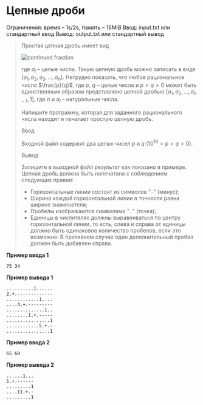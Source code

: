 # Цепные дроби

Ограничения: время – 1s/2s, память – 16MiB Ввод: input.txt или стандартный ввод Вывод: output.txt или стандартный вывод

> Простая цепная дробь имеет вид
>
> ![continued fraction](https://ipc.susu.ru/5325.gif)
>
> где $a_i$ – целые числа. Такую цепную дробь можно записать в виде $[a_1, a_2, a_3, …, a_n]$. Нетрудно показать, что любое рациональное число $\frac{p}{q}$, где $p$, $q$  – целые числа и $p > q > 0$ может быть единственным образом представлено цепной дробью $[a_1, a_2, …, a_{n−1},1]$, где $n$ и $a_i$ – натуральные числа.
>
> Напишите программу, которая для заданного рационального числа находит и печатает простую цепную дробь.
>
> Ввод
>
> Входной файл содержит два целых чисел $p$ и $q$ $(10^{18} > p > q > 0)$.
>
> Вывод
>
> Запишите в выходной файл результат как показано в примере. Цепная дробь должна быть напечатана с соблюдением следующих правил:
> - Горизонтальные линии состоят из символов "`-`" (минус);
> - Ширина каждой горизонтальной линии в точности равна ширине знаменателя;
> - Пробелы изображаются символами "`.`" (точка);
> - Единицы в числителях должны выравниваться по центру горизонтальной линии, то есть, слева и справа от единицы должно быть одинаковое количество пробелов, если это возможно. В противном случае один дополнительный пробел должен быть добавлен справа.

**Пример ввода 1**
```
75 34
```
**Пример вывода 1**
```
..........1......
2.+.-------------
............1....
....4.+.---------
..............1..
........1.+.-----
................1
............5.+.-
................1
```
**Пример ввода 2**
```
65 60
```
**Пример вывода 2**
```
......1...
1.+.------
.........1
....11.+.-
.........1
```
